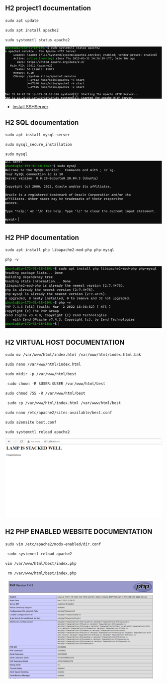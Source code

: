 ## H2 project1 documentation

`sudo apt update`

`sudo apt install apache2`

`sudo systemctl status apache2`

![Apache status](./images/apache-status.png)

- [Install SSHServer](https://docs.microsoft.com/en-us/windows-server/administration/openssh/openssh_keymanagement)

## H2 SQL documentation

`sudo apt install mysql-server`

`sudo mysql_secure_installation`

`sudo mysql`

![mysql-status](./images/mysql-status%20.png)

## H2 PHP documentation

`sudo apt install php libapache2-mod-php php-mysql`

`php -v`

![PHP-install-status](./images/php-install-status.png)

## H2 VIRTUAL HOST DOCUMENTATION

`sudo mv /var/www/html/index.html /var/www/html/index.html.bak`

`sudo nano /var/www/html/index.html`

`sudo mkdir -p /var/www/html/best`

` sudo chown -R $USER:$USER /var/www/html/best`

`sudo chmod 755 -R /var/www/html/best`

` sudo cp /var/www/html/index.html /var/www/html/best`

`sudo nano /etc/apache2/sites-available/best.conf`

`sudo a2ensite best.conf`

`sudo systemctl reload apache2`

![virtual-host-website](./images/virtual-host-website.png)

## H2 PHP ENABLED WEBSITE DOCUMENTATION

`sudo vim /etc/apache2/mods-enabled/dir.conf`

` sudo systemctl reload apache2`

`vim /var/www/html/best/index.php`

` rm /var/www/html/best/index.php` 

![php-enabled-web](./images/php-enabled-website.png)
